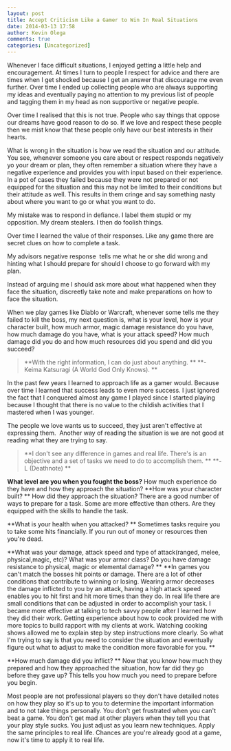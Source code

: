 ```yaml
---
layout: post
title: Accept Criticism Like a Gamer to Win In Real Situations
date: 2014-03-13 17:58
author: Kevin Olega
comments: true
categories: [Uncategorized]
---
```

Whenever I face difficult situations, I enjoyed getting a little help and encouragement. At times I turn to people I respect for advice and there are times when I get shocked because I get an answer that discourage me even further. Over time I ended up collecting people who are always supporting my ideas and eventually paying no attention to my previous list of people and tagging them in my head as non supportive or negative people. 

Over time I realised that this is not true. People who say things that oppose our dreams have good reason to do so. If we love and respect these people then we mist know that these people only have our best interests in their hearts. 

What is wrong in the situation is how we read the situation and our attitude. You see, whenever someone you care about or respect responds negatively yo your dream or plan, they often remember a situation where they have a negative experience and provides you with input based on their experience. In a pot of cases they failed because they were not prepared or not equipped for the situation and this may not be limited to their conditions but their attitude as well. This results in them cringe and say something nasty about where you want to go or what you want to do. 

My mistake was to respond in defiance. I label them stupid or my opposition. My dream stealers. I then do foolish things. 

Over time I learned the value of their responses. Like any game there are secret clues on how to complete a task. 

My advisors negative response&nbsp; tells me what he or she did wrong and hinting what I should prepare for should I choose to go forward with my plan. 

Instead of arguing me I should ask more about what happened when they face the situation, discreetly take note and make preparations on how to face the situation. 

When we play games like Diablo or Warcraft, whenever some tells me they failed to kill the boss, my next question is, what is your level, how is your character built, how much armor, magic damage resistance do you have,&nbsp; how much damage do you have, what is your attack speed? How much damage did you do and how much resources did you spend and did you succeed? 

<blockquote>**With the right information, I can do just about anything. **
**-Keima Katsuragi (A World God Only Knows). **


</blockquote>

In the past few years I learned to approach life as a gamer would. Because over time I learned that success leads to even more success. I just ignored the fact that I conquered almost any game I played since I started playing because I thought that there is no value to the childish activities that I mastered when I was younger. 

The people we love wants us to succeed, they just aren't effective at expressing them.&nbsp; Another way of reading the situation is we are not good at reading what they are trying to say. 

<blockquote>**I don't see any difference in games and real life. There's is an objective and a set of tasks we need to do to accomplish them. **
**-L (Deathnote) **


</blockquote>


**What level are you when you fought the boss?** 
How much experience do they have and how they approach the situation? 
**How was your character built? **
How did they approach the situation? There are a good number of ways to prepare for a task. Some are more effective than others. Are they equipped with the skills to handle the task. 

**What is your health when you attacked? **
Sometimes tasks require you to take some hits financially. If you run out of money or resources then you're dead. 

**What was your damage, attack speed and type of attack(ranged, melee, physical,magic, etc)? What was your armor class? Do you have damage resistance to physical, magic or elemental damage? **
**In games you can't match the bosses hit points or damage. There are a lot of other conditions that contribute to winning or losing. Wearing armor decreases the damage inflicted to you by an attack, having a high attack speed enables you to hit first and hit more times than they do. In real life there are small conditions that can be adjusted in order to accomplish your task. I became more effective at talking to tech savvy people after I learned how they did their work. Getting experience about how to cook provided me with more topics to build rapport with my clients at work. Watching cooking shows allowed me to explain step by step instructions more clearly. So what I'm trying to say is that you need to consider the situation and eventually figure out what to adjust to make the condition more favorable for you. **

**How much damage did you inflict? **
Now that you know how much they prepared and how they approached the situation, how far did they go before they gave up? This tells you how much you need to prepare before you begin. 

Most people are not professional players so they don't have detailed notes on how they play so it's up to you to determine the important information and to not take things personally. You don't get frustrated when you can't beat a game. You don't get mad at other players when they tell you that your play style sucks. You just adjust as you learn new techniques. Apply the same principles to real life. Chances are you're already good at a game, now it's time to apply it to real life.

